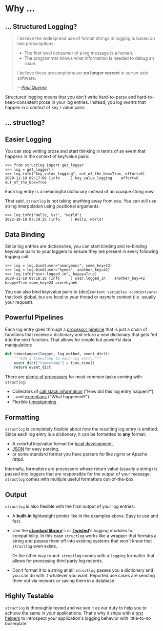 # Why …

## … Structured Logging?

> I believe the widespread use of format strings in logging is based on two presumptions:
>
> - The first level consumer of a log message is a human.
> - The programmer knows what information is needed to debug an issue.
>
> I believe these presumptions are **no longer correct** in server side software.
>
> —<cite>[Paul Querna](https://paul.querna.org/articles/2011/12/26/log-for-machines-in-json/)</cite>

Structured logging means that you don't write hard-to-parse and hard-to-keep-consistent prose in your log entries.
Instead, you log *events* that happen in a *context* of key / value pairs.


## … structlog?

## Easier Logging

You can stop writing prose and start thinking in terms of an event that happens in the context of key/value pairs:

```pycon
>>> from structlog import get_logger
>>> log = get_logger()
>>> log.info("key_value_logging", out_of_the_box=True, effort=0)
2020-11-18 09:17:09 [info     ] key_value_logging    effort=0 out_of_the_box=True
```

Each log entry is a meaningful dictionary instead of an opaque string now!

That said, `structlog` is not taking anything away from you.
You can still use string interpolation using positional arguments:

```pycon
>>> log.info("Hello, %s!", "world")
2022-10-10 07:19:25 [info     ] Hello, world!
```

## Data Binding

Since log entries are dictionaries, you can start binding and re-binding key/value pairs to your loggers to ensure they are present in every following logging call:

```pycon
>>> log = log.bind(user="anonymous", some_key=23)
>>> log = log.bind(user="hynek", another_key=42)
>>> log.info("user.logged_in", happy=True)
2020-11-18 09:18:28 [info     ] user.logged_in    another_key=42 happy=True some_key=23 user=hynek
```

You can also bind key/value pairs to {doc}`context variables <contextvars>` that look global, but are local to your thread or *asyncio* context (i.e. usually your request).


## Powerful Pipelines

Each log entry goes through a [processor pipeline](processors.md) that is just a chain of functions that receive a dictionary and return a new dictionary that gets fed into the next function.
That allows for simple but powerful data manipulation:

```python
def timestamper(logger, log_method, event_dict):
    """Add a timestamp to each log entry."""
    event_dict["timestamp"] = time.time()
    return event_dict
```

There are [plenty of processors](structlog.processors) for most common tasks coming with `structlog`:

- Collectors of [call stack information](structlog.processors.StackInfoRenderer) ("How did this log entry happen?"),
- …and [exceptions](structlog.processors.format_exc_info) ("What happened‽").
- Flexible [timestamping](structlog.processors.TimeStamper).


## Formatting

`structlog` is completely flexible about *how* the resulting log entry is emitted.
Since each log entry is a dictionary, it can be formatted to **any** format:

- A colorful key/value format for [local development](https://www.structlog.org/en/stable/development.html),
- [JSON](https://www.structlog.org/en/stable/api.html#structlog.processors.JSONRenderer) for easy parsing,
- or some standard format you have parsers for like *nginx* or Apache *httpd*.

Internally, formatters are processors whose return value (usually a string) is passed into loggers that are responsible for the output of your message.
`structlog` comes with multiple useful formatters out-of-the-box.


## Output

`structlog` is also flexible with the final output of your log entries:

- A **built-in** lightweight printer like in the examples above.
  Easy to use and fast.
- Use the [**standard library**](standard-library.md)'s or [**Twisted**](twisted.md)'s logging modules for compatibility.
  In this case `structlog` works like a wrapper that formats a string and passes them off into existing systems that won't know that `structlog` even exists.

  Or the other way round: `structlog` comes with a `logging` formatter that allows for processing third party log records.
- Don't format it to a string at all!
  `structlog` passes you a dictionary and you can do with it whatever you want.
  Reported use cases are sending them out via network or saving them in a database.

## Highly Testable

`structlog` is thoroughly tested and we see it as our duty to help you to achieve the same in *your* applications.
That's why it ships with a [test helpers](https://www.structlog.org/en/stable/testing.html) to introspect your application's logging behavior with little-to-no boilerplate.

